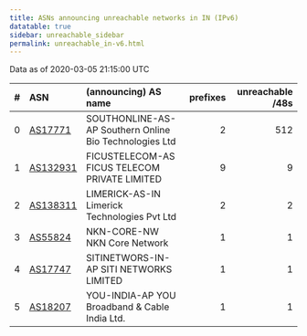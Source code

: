 ```yaml
---
title: ASNs announcing unreachable networks in IN (IPv6)
datatable: true
sidebar: unreachable_sidebar
permalink: unreachable_in-v6.html
---
```


Data as of 2020-03-05 21:15:00 UTC


<div class="datatable-begin"></div>

|   # | ASN                                      | (announcing) AS name                                   |   prefixes |   unreachable /48s |
|----:|:-----------------------------------------|:-------------------------------------------------------|-----------:|-------------------:|
|   0 | [AS17771](unreachable_AS17771-v6.html)   | SOUTHONLINE-AS-AP Southern Online Bio Technologies Ltd |          2 |                512 |
|   1 | [AS132931](unreachable_AS132931-v6.html) | FICUSTELECOM-AS FICUS TELECOM PRIVATE LIMITED          |          9 |                  9 |
|   2 | [AS138311](unreachable_AS138311-v6.html) | LIMERICK-AS-IN Limerick Technologies Pvt Ltd           |          2 |                  2 |
|   3 | [AS55824](unreachable_AS55824-v6.html)   | NKN-CORE-NW NKN Core Network                           |          1 |                  1 |
|   4 | [AS17747](unreachable_AS17747-v6.html)   | SITINETWORS-IN-AP SITI NETWORKS LIMITED                |          1 |                  1 |
|   5 | [AS18207](unreachable_AS18207-v6.html)   | YOU-INDIA-AP YOU Broadband &amp; Cable India Ltd.      |          1 |                  1 |

<div class="datatable-end"></div>